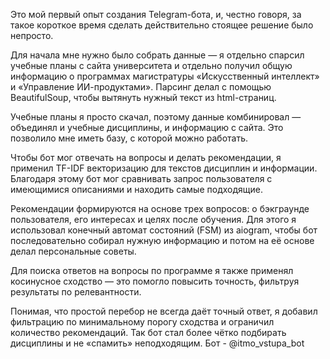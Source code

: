 Это мой первый опыт создания Telegram-бота, и, честно говоря, за такое короткое время сделать действительно стоящее решение было непросто.

Для начала мне нужно было собрать данные — я отдельно спарсил учебные планы с сайта университета и отдельно получил общую информацию о программах магистратуры «Искусственный интеллект» и «Управление ИИ-продуктами». Парсинг делал с помощью BeautifulSoup, чтобы вытянуть нужный текст из html-страниц.

Учебные планы я просто скачал, поэтому данные комбинировал — объединял и учебные дисциплины, и информацию с сайта. Это позволило мне иметь базу, с которой можно работать.

Чтобы бот мог отвечать на вопросы и делать рекомендации, я применил TF-IDF векторизацию для текстов дисциплин и информации. Благодаря этому бот мог сравнивать запрос пользователя с имеющимися описаниями и находить самые подходящие.

Рекомендации формируются на основе трех вопросов: о бэкграунде пользователя, его интересах и целях после обучения. Для этого я использовал конечный автомат состояний (FSM) из aiogram, чтобы бот последовательно собирал нужную информацию и потом на её основе делал персональные советы.

Для поиска ответов на вопросы по программе я также применял косинусное сходство — это помогло повысить точность, фильтруя результаты по релевантности.

Понимая, что простой перебор не всегда даёт точный ответ, я добавил фильтрацию по минимальному порогу сходства и ограничил количество рекомендаций. Так бот стал более чётко подбирать дисциплины и не «спамить» неподходящим.
Бот - @itmo_vstupa_bot
